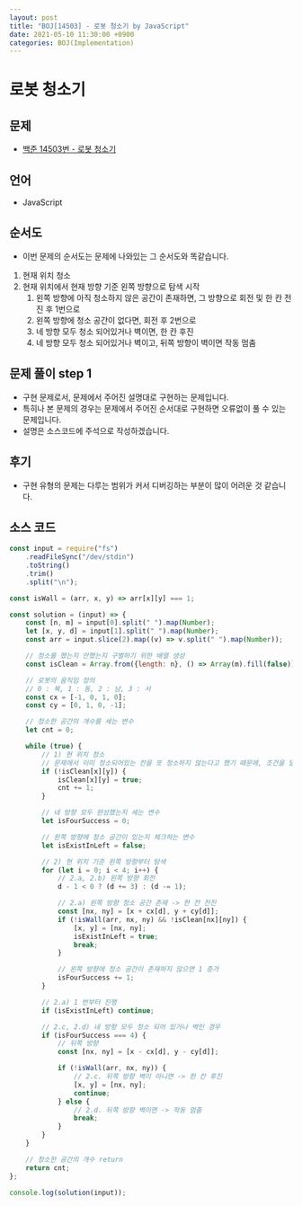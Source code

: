 ```yaml
---
layout: post
title: "BOJ[14503] - 로봇 청소기 by JavaScript"
date: 2021-05-10 11:30:00 +0900
categories: BOJ(Implementation)
---
```


# 로봇 청소기

## 문제

- [백준 14503번 - 로봇 청소기](https://www.acmicpc.net/problem/14503)

## 언어

- JavaScript

## 순서도

- 이번 문제의 순서도는 문제에 나와있는 그 순서도와 똑같습니다.

1. 현재 위치 청소
2. 현재 위치에서 현재 방향 기준 왼쪽 방향으로 탐색 시작
   1. 왼쪽 방향에 아직 청소하지 않은 공간이 존재하면, 그 방향으로 회전 및 한 칸 전진 후 1번으로
   2. 왼쪽 방향에 청소 공간이 없다면, 회전 후 2번으로
   3. 네 방향 모두 청소 되어있거나 벽이면, 한 칸 후진
   4. 네 방향 모두 청소 되어있거나 벽이고, 뒤쪽 방향이 벽이면 작동 멈춤

## 문제 풀이 step 1

- 구현 문제로서, 문제에서 주어진 설명대로 구현하는 문제입니다.
- 특히나 본 문제의 경우는 문제에서 주어진 순서대로 구현하면 오류없이 풀 수 있는 문제입니다.
- 설명은 소스코드에 주석으로 작성하겠습니다.

## 후기

- 구현 유형의 문제는 다루는 범위가 커서 디버깅하는 부분이 많이 어려운 것 같습니다.

## 소스 코드

```jsx
const input = require("fs")
	.readFileSync("/dev/stdin")
	.toString()
	.trim()
	.split("\n");

const isWall = (arr, x, y) => arr[x][y] === 1;

const solution = (input) => {
	const [n, m] = input[0].split(" ").map(Number);
	let [x, y, d] = input[1].split(" ").map(Number);
	const arr = input.slice(2).map((v) => v.split(" ").map(Number));

	// 청소를 했는지 안했는지 구별하기 위한 배열 생성
	const isClean = Array.from({length: n}, () => Array(m).fill(false));

	// 로봇의 움직임 정의
	// 0 : 북, 1 : 동, 2 : 남, 3 : 서
	const cx = [-1, 0, 1, 0];
	const cy = [0, 1, 0, -1];

	// 청소한 공간의 개수를 세는 변수
	let cnt = 0;

	while (true) {
		// 1) 현 위치 청소
		// 문제에서 이미 청소되어있는 칸을 또 청소하지 않는다고 했기 때문에, 조건을 달아줍니다.
		if (!isClean[x][y]) {
			isClean[x][y] = true;
			cnt += 1;
		}

		// 네 방향 모두 완성했는지 세는 변수
		let isFourSuccess = 0;

		// 왼쪽 방향에 청소 공간이 있는지 체크하는 변수
		let isExistInLeft = false;

		// 2) 현 위치 기준 왼쪽 방향부터 탐색
		for (let i = 0; i < 4; i++) {
			// 2.a, 2.b) 왼쪽 방향 회전
			d - 1 < 0 ? (d += 3) : (d -= 1);

			// 2.a) 왼쪽 방향 청소 공간 존재 -> 한 칸 전진
			const [nx, ny] = [x + cx[d], y + cy[d]];
			if (!isWall(arr, nx, ny) && !isClean[nx][ny]) {
				[x, y] = [nx, ny];
				isExistInLeft = true;
				break;
			}

			// 왼쪽 방향에 청소 공간이 존재하지 않으면 1 증가
			isFourSuccess += 1;
		}

		// 2.a) 1 번부터 진행
		if (isExistInLeft) continue;

		// 2.c, 2.d) 네 방향 모두 청소 되어 있거나 벽인 경우
		if (isFourSuccess === 4) {
			// 뒤쪽 방향
			const [nx, ny] = [x - cx[d], y - cy[d]];

			if (!isWall(arr, nx, ny)) {
				// 2.c. 뒤쪽 방향 벽이 아니면 -> 한 칸 후진
				[x, y] = [nx, ny];
				continue;
			} else {
				// 2.d. 뒤쪽 방향 벽이면 -> 작동 멈춤
				break;
			}
		}
	}

	// 청소한 공간의 개수 return
	return cnt;
};

console.log(solution(input));
```
